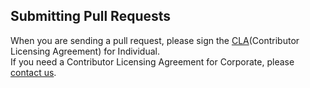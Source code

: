 ## Submitting Pull Requests

When you are sending a pull request, please sign the [CLA](https://cla-assistant.io/kakao/d2hub-deploy-registryv2)(Contributor Licensing Agreement) for Individual.  
If you need a Contributor Licensing Agreement for Corporate, please [contact us](mailto:oss@kakaocorp.com).
